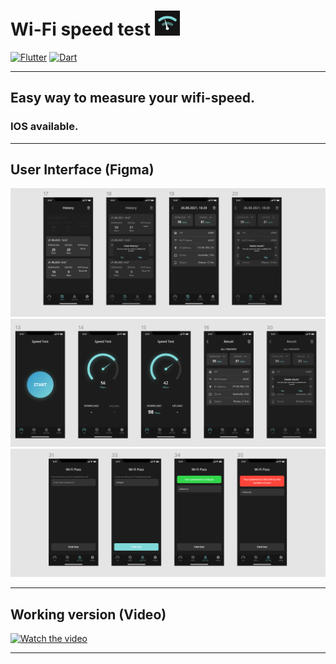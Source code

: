 # Wi-Fi speed test <img src="https://github.com/GhostuSs/wifi_speedometer/blob/main/assets/icon.png" width="40" />

[![Flutter](https://img.shields.io/badge/-Flutter-090909?style=for-the-badge&logo=flutter&logoColor=47C5FB)](https://flutter.dev) [![Dart](https://img.shields.io/badge/-Dart-090909?style=for-the-badge&logo=dart&logoColor=097CDB)](https://dart.dev)
____________________________________________________________________________________________________________________________________________________________________
## Easy way to measure your wifi-speed.
### IOS available.
____________________________________________________________________________________________________________________________________________________________________
## User Interface (Figma)

![Screenshot](https://github.com/GhostuSs/wifi_speedometer/blob/main/assets/1.png)
![Screenshot](https://github.com/GhostuSs/wifi_speedometer/blob/main/assets/2.png)
![Screenshot](https://github.com/GhostuSs/wifi_speedometer/blob/main/assets/3.png)
____________________________________________________________________________________________________________________________________________________________________

## Working version (Video)
[![Watch the video](<img src="https://github.com/GhostuSs/wifi_speedometer/blob/main/assets/icon.png" width="100" />)](https://github.com/GhostuSs/wifi_speedometer/blob/main/assets/IMG_7565.MOV)

____________________________________________________________________________________________________________________________________________________________________


